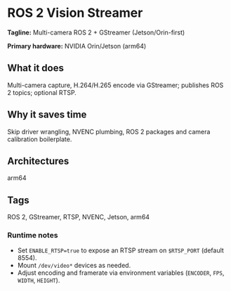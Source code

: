 # ROS 2 Vision Streamer

**Tagline:** Multi-camera ROS 2 + GStreamer (Jetson/Orin-first)

**Primary hardware:** NVIDIA Orin/Jetson (arm64)

## What it does
Multi-camera capture, H.264/H.265 encode via GStreamer; publishes ROS 2 topics; optional RTSP.

## Why it saves time
Skip driver wrangling, NVENC plumbing, ROS 2 packages and camera calibration boilerplate.

## Architectures
arm64

## Tags
ROS 2, GStreamer, RTSP, NVENC, Jetson, arm64

### Runtime notes

- Set `ENABLE_RTSP=true` to expose an RTSP stream on `$RTSP_PORT` (default 8554).
- Mount `/dev/video*` devices as needed.
- Adjust encoding and framerate via environment variables (`ENCODER`, `FPS`, `WIDTH`, `HEIGHT`).